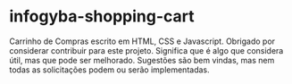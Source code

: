 # infogyba-shopping-cart
Carrinho de Compras escrito em HTML, CSS  e Javascript.
Obrigado por considerar contribuir para este projeto.
Significa que é algo que considera útil, mas que pode ser melhorado.
Sugestões são bem vindas, mas nem todas as solicitações podem ou serão implementadas.


